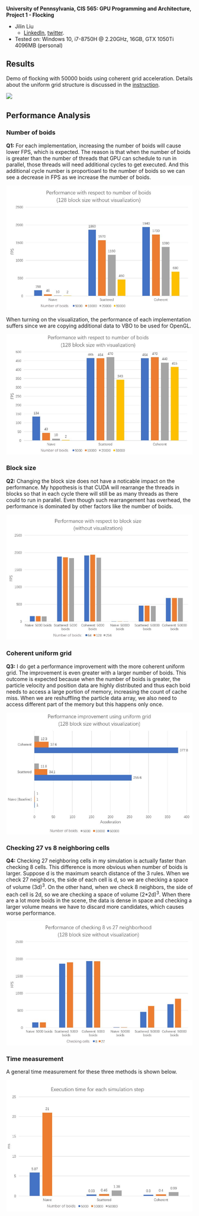 **University of Pennsylvania, CIS 565: GPU Programming and Architecture,
Project 1 - Flocking**

* Jilin Liu
  * [LinkedIn](https://www.linkedin.com/in/jilin-liu-61b273192/), [twitter](https://twitter.com/Jilin18043110).
* Tested on: Windows 10, i7-8750H @ 2.20GHz, 16GB, GTX 1050Ti 4096MB (personal)

## Results

Demo of flocking with 50000 boids using coherent grid acceleration. Details about the uniform grid structure is discussed in the [instruction](./INSTRUCTION.md).

![](./images/demo.gif)

## Performance Analysis

### Number of boids
**Q1:** For each implementation, increasing the number of boids will cause lower FPS, which is expected. The reason is that when the number of boids is greater than the number of threads that GPU can schedule to run in parallel, those threads will need additional cycles to get executed. And this additional cycle number is proportioanl to the number of boids so we can see a decrease in FPS as we increase the number of boids.

![](./images/boidsCount.JPG)

When turning on the visualization, the performance of each implementation suffers since we are copying additional data to VBO to be used for OpenGL.

![](./images/boidsCountVisualization.JPG)

### Block size
**Q2:** Changing the block size does not have a noticable impact on the performance. My hppothesis is that CUDA will rearrange the threads in blocks so that in each cycle there will still be as many threads as there could to run in parallel. Even though such rearrangement has overhead, the performance is dominated by other factors like the number of boids.

![](./images/blockSize.JPG)

### Coherent uniform grid
**Q3:** I do get a performance improvement with the more coherent uniform grid. The improvement is even greater with a larger number of boids. This outcome is expected because when the number of boids is greater, the particle velocity and position data are highly distributed and thus each boid needs to access a large portion of memory, increasing the count of cache miss. When we are reshuffling the particle data array, we also need to access different part of the memory but this happens only once.

![](./images/uniformGrid.JPG)

### Checking 27 vs 8 neighboring cells
**Q4:** Checking 27 neighboring cells in my simulation is actually faster than checking 8 cells. This difference is more obvious when number of boids is larger. Suppose d is the maximum search distance of the 3 rules. When we check 27 neighbors, the side of each cell is d, so we are checking a space of volume (3d)<sup>3</sup>. On the other hand, when we check 8 neighbors, the side of each cell is 2d, so we are checking a space of volume (2\*2d)<sup>3</sup>. When there are a lot more boids in the scene, the data is dense in space and checking a larger volume means we have to discard more candidates, which causes worse performance.

![](./images/checkingCell.JPG)

### Time measurement
A general time measurement for these three methods is shown below.

![](./images/time.JPG)
